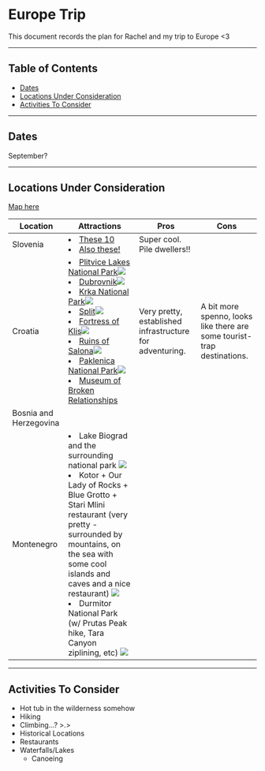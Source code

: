 <h1>Europe Trip</h1>
This document records the plan for Rachel and my trip to Europe <3

---

<h2>Table of Contents</h2>

- [Dates](#dates)
- [Locations Under Consideration](#locations-under-consideration)
- [Activities To Consider](#activities-to-consider)


---

## Dates

September?

---

## Locations Under Consideration

[Map here](https://www.pinmaps.net/mymaps/#)

| Location               | Attractions                                                                                                                                                                                                                                                                                                                                                                                                                                                                                                                                                                                                                                                                                                                                                                                                                                                                                                                                                                                                                                                                                                                                                                                                                                                                                                                                                                                                            | Pros                                                     | Cons                                                                    |
| ---------------------- | ---------------------------------------------------------------------------------------------------------------------------------------------------------------------------------------------------------------------------------------------------------------------------------------------------------------------------------------------------------------------------------------------------------------------------------------------------------------------------------------------------------------------------------------------------------------------------------------------------------------------------------------------------------------------------------------------------------------------------------------------------------------------------------------------------------------------------------------------------------------------------------------------------------------------------------------------------------------------------------------------------------------------------------------------------------------------------------------------------------------------------------------------------------------------------------------------------------------------------------------------------------------------------------------------------------------------------------------------------------------------------------------------------------------------- | -------------------------------------------------------- | ----------------------------------------------------------------------- |
| Slovenia               | <li>[These 10](https://www.slovenia.info/en/places-to-go/ten-slovenian-attractions-that-must-be-added-to-your-itinerary)</li><li>[Also these!](https://bea-adventurous.com/top-10-things-to-do-in-slovenia/)</li>                                                                                                                                                                                                                                                                                                                                                                                                                                                                                                                                                                                                                                                                                                                                                                                                                                                                                                                                                                                                                                                                                                                                                                                                      | Super cool. Pile dwellers!!                              |                                                                         |
| Croatia                | <li>[Plitvice Lakes National Park](https://np-plitvicka-jezera.hr/en/)![](https://dynamic-media-cdn.tripadvisor.com/media/photo-o/21/e7/b2/87/view-of-veliki-slap-and.jpg?w=1000&h=-1&s=1)</li><li>[Dubrovnik](https://en.wikipedia.org/wiki/Dubrovnik)![](https://img.static-kl.com/images/media/6C1173B9-52AD-4210-85039F650B802FAB?w=1280)</li><li>[Krka National Park](https://www.npkrka.hr/en_US/)![](https://assets.bucketlistly.blog/sites/5adf778b6eabcc00190b75b1/content_entry5b155bed5711a8176e9f9783/64265c970518c7000275b8d4/files/krka-croatia-travel-photo-20230330110746005-main-image.jpg)</li><li>[Split](https://itravelforthestars.com/split-croatia-travel-guide/)![](https://www.zentravelcroatia.com/wp-content/uploads/2019/05/st-domnius-cathedral-split_web.jpg)</li><li>[Fortress of Klis](https://en.wikipedia.org/wiki/Fortress_of_Klis)![](https://hitchedtotravel.com/wp-content/uploads/2020/12/klis-fortress-croatia.jpg)</li><li>[Ruins of Salona](https://en.wikipedia.org/wiki/Salona)![](https://upload.wikimedia.org/wikipedia/commons/thumb/3/35/Episcopal_Center_%28Salona%29_03.jpg/1920px-Episcopal_Center_%28Salona%29_03.jpg)</li><li>[Paklenica National Park](https://np-paklenica.hr/hr/)![](https://hostelforumzadar.com/media/images/blog/Paklenica.jpg)</li><li>[Museum of Broken Relationships](https://en.wikipedia.org/wiki/Museum_of_Broken_Relationships)</li> | Very pretty, established infrastructure for adventuring. | A bit more spenno, looks like there are some tourist-trap destinations. |
| Bosnia and Herzegovina |                                                                                                                                                                                                                                                                                                                                                                                                                                                                                                                                                                                                                                                                                                                                                                                                                                                                                                                                                                                                                                                                                                                                                                                                                                                                                                                                                                                                                        |                                                          |                                                                         |
| Montenegro             | <li>Lake Biograd and the surrounding national park ![](https://www.planetware.com/wpimages/2019/10/montenegro-top-things-to-do-biogradska-gora-national-park.jpg)</li><li>Kotor + Our Lady of Rocks + Blue Grotto + Stari Mlini restaurant (very pretty - surrounded by mountains, on the sea with some cool islands and caves and a nice restaurant) ![](https://imagedelivery.net/zdouvHukpwsjEjZlhC3LCA/bigguybigworld.com/2021/05/Blue-Cave-1.jpg/w=720)</li><li>Durmitor National Park (w/ Prutas Peak hike, Tara Canyon ziplining, etc) ![](https://funkytours.com/wp-content/uploads/2021/11/Prutas-famous-rock-formations-Durmitor-National-Park.jpg)</li>                                                                                                                                                                                                                                                                                                                                                                                                                                                                                                                                                                                                                                                                                                                                                                                                                                 |                                                          |                                                                         |


---

## Activities To Consider

- Hot tub in the wilderness somehow
- Hiking
- Climbing...? >.>
- Historical Locations
- Restaurants
- Waterfalls/Lakes
  - Canoeing